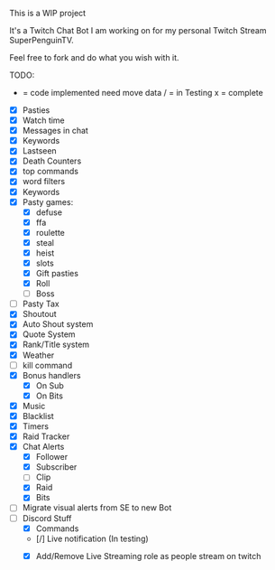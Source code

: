 This is a WIP project

It's a Twitch Chat Bot I am working on for my personal Twitch Stream SuperPenguinTV.

Feel free to fork and do what you wish with it.

TODO:
 - = code implemented need move data
 / = in Testing
 x = complete
- [X] Pasties
- [X] Watch time
- [X] Messages in chat
- [X] Keywords
- [x] Lastseen
- [X] Death Counters
- [x] top commands
- [X] word filters
- [X] Keywords
- [X] Pasty games:
    - [X] defuse
    - [X] ffa
    - [X] roulette
    - [X] steal
    - [X] heist
    - [X] slots
    - [X] Gift pasties
    - [X] Roll
    - [ ] Boss
- [ ] Pasty Tax
- [X] Shoutout
- [X] Auto Shout system
- [X] Quote System
- [X] Rank/Title system
- [X] Weather
- [ ] kill command
- [X] Bonus handlers 
    - [X] On Sub
    - [X] On Bits
- [X] Music
- [X] Blacklist
- [X] Timers
- [X] Raid Tracker
- [X] Chat Alerts
    - [X] Follower
    - [X] Subscriber
    - [ ] Clip
    - [X] Raid
    - [X] Bits
- [ ] Migrate visual alerts from SE to new Bot
- [ ] Discord Stuff
    - [X] Commands
    - [/] Live notification (In testing)
    - [X] Add/Remove Live Streaming role as people stream on twitch


